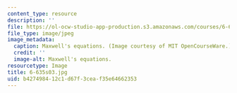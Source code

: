 ```yaml
---
content_type: resource
description: ''
file: https://ol-ocw-studio-app-production.s3.amazonaws.com/courses/6-635-advanced-electromagnetism-spring-2003/b427498412c1d67f3ceaf35e64662353_6-635s03.jpg
file_type: image/jpeg
image_metadata:
  caption: Maxwell's equations. (Image courtesy of MIT OpenCourseWare.)
  credit: ''
  image-alt: Maxwell's equations.
resourcetype: Image
title: 6-635s03.jpg
uid: b4274984-12c1-d67f-3cea-f35e64662353
---
```

